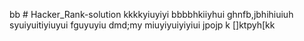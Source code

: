 bb # Hacker_Rank-solution
kkkkyiuyiyi
bbbbhkiiyhui
ghnfb,jbhihiuiuh
syuiyuitiyiuyui
fguyuyiu
dmd;my
miuyiyuiyiyiui
jpojp
k
[]ktpyh[kk
